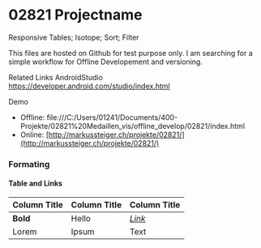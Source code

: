 # 02821 Projectname
Responsive Tables; Isotope; Sort; Filter

This files are hosted on Github for test purpose only. I am searching for a simple workflow for Offline Developement and versioning.

Related Links
AndroidStudio https://developer.android.com/studio/index.html

Demo

* Offline: file:///C:/Users/01241/Documents/400-Projekte/02821%20Medaillen_vis/offline_develop/02821/index.html
* Online: [http://markussteiger.ch/projekte/02821/](http://markussteiger.ch/projekte/02821/)


### Formating
#### Table and Links
| Column Title | Column Title | Column Title |
| :-------- | :-------- | :------------------------- |
| **Bold** | Hello | [_Link_](http://www.01241.com) |
| Lorem | Ipsum | Text |
